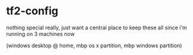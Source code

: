 # tf2-config

nothing special really, just want a central place to keep these all since i'm running on 3 machines now

(windows desktop @ home, mbp os x partition, mbp windows partition)
